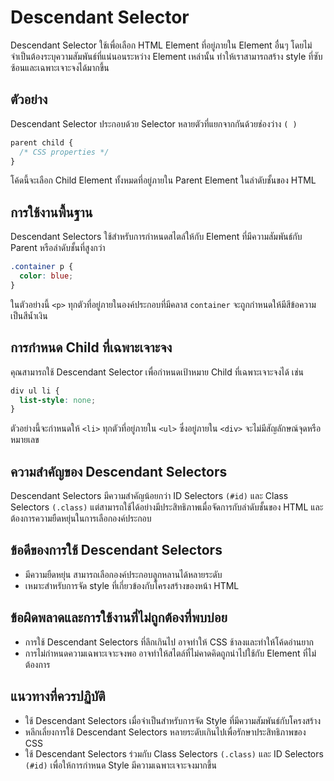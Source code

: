 # Descendant Selector

Descendant Selector ใช้เพื่อเลือก HTML Element ที่อยู่ภายใน Element อื่นๆ โดยไม่จำเป็นต้องระบุความสัมพันธ์ที่แน่นอนระหว่าง Element เหล่านั้น ทำให้เราสามารถสร้าง style ที่ซับซ้อนและเฉพาะเจาะจงได้มากขึ้น

## ตัวอย่าง

Descendant Selector ประกอบด้วย Selector หลายตัวที่แยกจากกันด้วยช่องว่าง `( )`

```css
parent child {
  /* CSS properties */
}
```

โค้ดนี้จะเลือก Child Element ทั้งหมดที่อยู่ภายใน Parent Element ในลำดับชั้นของ HTML

## การใช้งานพื้นฐาน

Descendant Selectors ใช้สำหรับการกำหนดสไตล์ให้กับ Element ที่มีความสัมพันธ์กับ Parent หรือลำดับชั้นที่สูงกว่า

```css
.container p {
  color: blue;
}
```

ในตัวอย่างนี้ `<p>` ทุกตัวที่อยู่ภายในองค์ประกอบที่มีคลาส `container` จะถูกกำหนดให้มีสีข้อความเป็นสีน้ำเงิน

## การกำหนด Child ที่เฉพาะเจาะจง

คุณสามารถใช้ Descendant Selector เพื่อกำหนดเป้าหมาย Child ที่เฉพาะเจาะจงได้ เช่น

```css
div ul li {
  list-style: none;
}
```

ตัวอย่างนี้จะกำหนดให้ `<li>` ทุกตัวที่อยู่ภายใน `<ul>` ซึ่งอยู่ภายใน `<div>` จะไม่มีสัญลักษณ์จุดหรือหมายเลข

## ความสำคัญของ Descendant Selectors

Descendant Selectors มีความสำคัญน้อยกว่า ID Selectors `(#id)` และ Class Selectors `(.class)` แต่สามารถใช้ได้อย่างมีประสิทธิภาพเมื่อจัดการกับลำดับชั้นของ HTML และต้องการความยืดหยุ่นในการเลือกองค์ประกอบ

## ข้อดีของการใช้ Descendant Selectors

- มีความยืดหยุ่น สามารถเลือกองค์ประกอบลูกหลานได้หลายระดับ
- เหมาะสำหรับการจัด style ที่เกี่ยวข้องกับโครงสร้างของหน้า HTML

## ข้อผิดพลาดและการใช้งานที่ไม่ถูกต้องที่พบบ่อย

- การใช้ Descendant Selectors ที่ลึกเกินไป อาจทำให้ CSS ช้าลงและทำให้โค้ดอ่านยาก
- การไม่กำหนดความเฉพาะเจาะจงพอ อาจทำให้สไตล์ที่ไม่คาดคิดถูกนำไปใช้กับ Element ที่ไม่ต้องการ

## แนวทางที่ควรปฏิบัติ

- ใช้ Descendant Selectors เมื่อจำเป็นสำหรับการจัด Style ที่มีความสัมพันธ์กับโครงสร้าง
- หลีกเลี่ยงการใช้ Descendant Selectors หลายระดับเกินไปเพื่อรักษาประสิทธิภาพของ CSS
- ใช้ Descendant Selectors ร่วมกับ Class Selectors `(.class)` และ ID Selectors `(#id)` เพื่อให้การกำหนด Style มีความเฉพาะเจาะจงมากขึ้น
